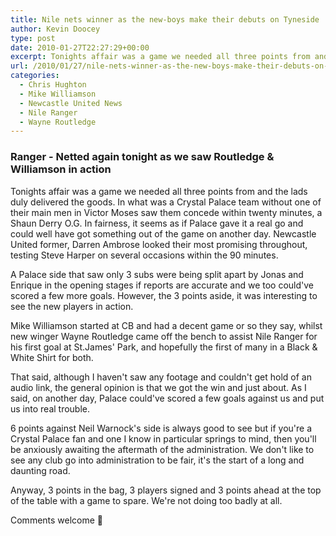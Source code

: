 ```yaml
---
title: Nile nets winner as the new-boys make their debuts on Tyneside
author: Kevin Doocey
type: post
date: 2010-01-27T22:27:29+00:00
excerpt: Tonights affair was a game we needed all three points from and the lad..
url: /2010/01/27/nile-nets-winner-as-the-new-boys-make-their-debuts-on-tyneside/
categories:
  - Chris Hughton
  - Mike Williamson
  - Newcastle United News
  - Nile Ranger
  - Wayne Routledge
---
```


### Ranger - Netted again tonight as we saw Routledge & Williamson in action

Tonights affair was a game we needed all three points from and the lads duly delivered the goods. In what was a Crystal Palace team without one of their main men in Victor Moses saw them concede within twenty minutes, a Shaun Derry O.G. In fairness, it seems as if Palace gave it a real go and could well have got something out of the game on another day. Newcastle United former, Darren Ambrose looked their most promising throughout, testing Steve Harper on several occasions within the 90 minutes.

A Palace side that saw only 3 subs were being split apart by Jonas and Enrique in the opening stages if reports are accurate and we too could've scored a few more goals. However, the 3 points aside, it was interesting to see the new players in action.

Mike Williamson started at CB and had a decent game or so they say, whilst new winger Wayne Routledge came off the bench to assist Nile Ranger for his first goal at St.James' Park, and hopefully the first of many in a Black & White Shirt for both.

That said, although I haven't saw any footage and couldn't get hold of an audio link, the general opinion is that we got the win and just about. As I said, on another day, Palace could've scored a few goals against us and put us into real trouble.

6 points against Neil Warnock's side is always good to see but if you're a Crystal Palace fan and one I know in particular springs to mind, then you'll be anxiously awaiting the aftermath of the administration. We don't like to see any club go into administration to be fair, it's the start of a long and daunting road.

Anyway, 3 points in the bag, 3 players signed and 3 points ahead at the top of the table with a game to spare. We're not doing too badly at all.

Comments welcome 🙂
